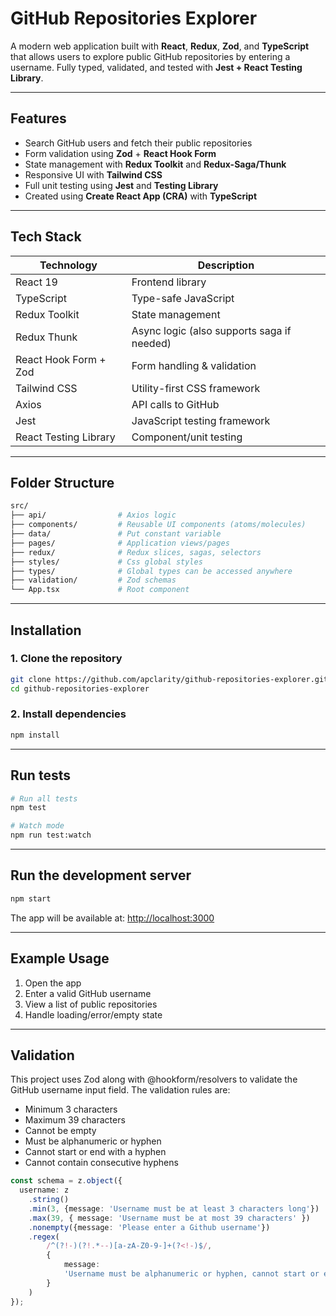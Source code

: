 # GitHub Repositories Explorer

A modern web application built with **React**, **Redux**, **Zod**, and **TypeScript** that allows users to explore public GitHub repositories by entering a username. Fully typed, validated, and tested with **Jest + React Testing Library**.

---

## Features

* Search GitHub users and fetch their public repositories
* Form validation using **Zod** + **React Hook Form**
* State management with **Redux Toolkit** and **Redux-Saga/Thunk**
* Responsive UI with **Tailwind CSS**
* Full unit testing using **Jest** and **Testing Library**
* Created using **Create React App (CRA)** with **TypeScript**

---

## Tech Stack

| Technology            | Description                                |
| --------------------- | ------------------------------------------ |
| React 19              | Frontend library                           |
| TypeScript            | Type-safe JavaScript                       |
| Redux Toolkit         | State management                           |
| Redux Thunk           | Async logic (also supports saga if needed) |
| React Hook Form + Zod | Form handling & validation                 |
| Tailwind CSS          | Utility-first CSS framework                |
| Axios                 | API calls to GitHub                        |
| Jest                  | JavaScript testing framework               |
| React Testing Library | Component/unit testing                     |

---

## Folder Structure

```bash
src/
├── api/                # Axios logic
├── components/         # Reusable UI components (atoms/molecules)
├── data/               # Put constant variable
├── pages/              # Application views/pages
├── redux/              # Redux slices, sagas, selectors
├── styles/             # Css global styles
├── types/              # Global types can be accessed anywhere
├── validation/         # Zod schemas
└── App.tsx             # Root component
```

---

## Installation

### 1. Clone the repository

```bash
git clone https://github.com/apclarity/github-repositories-explorer.git
cd github-repositories-explorer
```

### 2. Install dependencies

```bash
npm install
```

---

## Run tests

```bash
# Run all tests
npm test

# Watch mode
npm run test:watch
```

---

## Run the development server

```bash
npm start
```

The app will be available at: [http://localhost:3000](http://localhost:3000)

---

## Example Usage

1. Open the app
2. Enter a valid GitHub username 
3. View a list of public repositories
4. Handle loading/error/empty state 

---

## Validation

This project uses Zod along with @hookform/resolvers to validate the GitHub username input field.
The validation rules are:

* Minimum 3 characters
* Maximum 39 characters
* Cannot be empty
* Must be alphanumeric or hyphen
* Cannot start or end with a hyphen
* Cannot contain consecutive hyphens

```ts
const schema = z.object({
  username: z
    .string()
    .min(3, {message: 'Username must be at least 3 characters long'})
    .max(39, { message: 'Username must be at most 39 characters' })
    .nonempty({message: 'Please enter a Github username'})
    .regex(
        /^(?!-)(?!.*--)[a-zA-Z0-9-]+(?<!-)$/,
        {
            message:
            'Username must be alphanumeric or hyphen, cannot start or end with hyphen, or contain consecutive hyphens',
        }
    )
});
```
